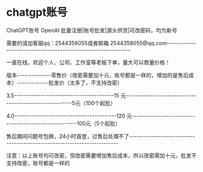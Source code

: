 # chatgpt账号
ChatGPT账号 OpenAI 批量注册|账号批发|源头供货|可改密码，均为新号

需要的请加客服qq：2544358055或者邮箱 2544358055@qq.com--------------------------------------------------------------- 

一直在线，欢迎个人、公司、工作室等老板下单，量大可以商量价格！

版本--------------零售价（改密需要加十元，账号都是一样的，增加的是售后成本）-------------批发价（太多了，不支持改密）

3.5-----------------------------------------15 元--------------------------------------------------------5元（100个起批）

4.0------------------------------------------120 元-------------------------------------------------------100元（5个起批）

售后期间问题号包换，24小时首登，过售后处理不了------------------------------------------------------------------------- 

注意：以上账号均可改密，但改密需要增加售后成本，所以改密需加十元，批发不支持改密，账号都是一样的

